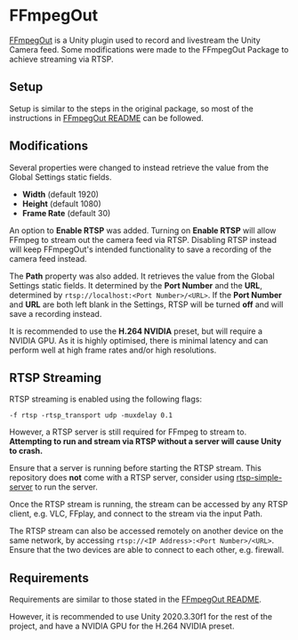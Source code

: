 # FFmpegOut

[FFmpegOut](https://github.com/keijiro/FFmpegOut) is a Unity plugin used to record and livestream the Unity Camera feed. Some modifications were made to the FFmpegOut Package to achieve streaming via RTSP.

## Setup

Setup is similar to the steps in the original package, so most of the instructions in [FFmpegOut README](https://github.com/keijiro/FFmpegOut#camera-capture-component) can be followed.

## Modifications

Several properties were changed to instead retrieve the value from the Global Settings static fields.
- <b>Width</b> (default 1920)
- <b>Height</b> (default 1080)
- <b>Frame Rate</b> (default 30)

An option to <b>Enable RTSP</b> was added. Turning on <b>Enable RTSP</b> will allow FFmpeg to stream out the camera feed via RTSP. Disabling RTSP instead will keep FFmpegOut's intended functionality to save a recording of the camera feed instead.

The <b>Path</b> property was also added. It retrieves the value from the Global Settings static fields. It determined by the <b>Port Number</b> and the <b>URL</b>, determined by `rtsp://localhost:<Port Number>/<URL>`. If the <b>Port Number</b> and <b>URL</b> are both left blank in the Settings, RTSP will be turned <b>off</b> and will save a recording instead.

It is recommended to use the <b>H.264 NVIDIA</b> preset, but will require a NVIDIA GPU. As it is highly optimised, there is minimal latency and can perform well at high frame rates and/or high resolutions.

## RTSP Streaming

RTSP streaming is enabled using the following flags:

 `-f rtsp -rtsp_transport udp -muxdelay 0.1`

 However, a RTSP server is still required for FFmpeg to stream to. <b>Attempting to run and stream via RTSP without a server will cause Unity to crash.</b>
 
 Ensure that a server is running before starting the RTSP stream. This repository does <b>not</b> come with a RTSP server, consider using [rtsp-simple-server](https://github.com/aler9/rtsp-simple-server) to run the server.

 Once the RTSP stream is running, the stream can be accessed by any RTSP client, e.g. VLC, FFplay, and connect to the stream via the input Path.

 The RTSP stream can also be accessed remotely on another device on the same network, by accessing `rtsp://<IP Address>:<Port Number>/<URL>`. Ensure that the two devices are able to connect to each other, e.g. firewall.

 ## Requirements

 Requirements are similar to those stated in the [FFmpegOut README](https://github.com/keijiro/FFmpegOut/blob/master/README.md#system-requirements).

 However, it is recommended to use Unity 2020.3.30f1 for the rest of the project, and have a NVIDIA GPU for the H.264 NVIDIA preset.